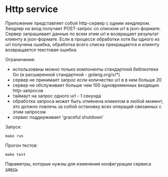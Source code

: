 # Http service

Приложение представляет собой http-сервер с одним хендлером.
Хендлер на вход получает POST-запрос со списком url в json-формате.
Сервер запрашивает данные по всем этим url и возвращает результат клиенту в json-формате.
Если в процессе обработки хотя бы одного из url получена ошибка, обработка всего списка прекращается и клиенту возвращается текстовая ошибка.

Ограничения:
- использованы можно только компоненты стандартной библиотеки Go (и расширенной стандартной - golang.org/x/*)
- сервер не принимает запрос если количество url в в нем больше 20
- сервер не обслуживает больше чем 100 одновременных входящих http-запросов
- таймаут на запрос одного url - 1 секунда
- обработка запроса может быть отменена клиентом в любой момент, это должно повлечь за собой остановку всех операций связанных с этим запросом
- сервис поддерживает 'graceful shutdown'


Запуск:
```
make run
```

Прогон тестов:
```
make test
```

Параметры, которые нужны для изменения конфигурации сервиса [здесь](.env.example)
